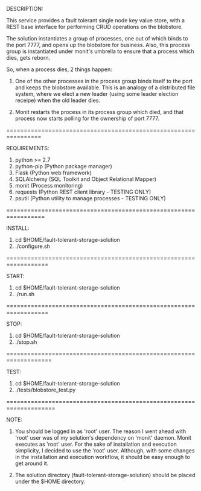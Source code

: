 DESCRIPTION:

This service provides a fault tolerant single node key value store, with
a REST base interface for performing CRUD operations on the blobstore.

The solution instantiates a group of processes, one out of which binds to
the port 7777, and opens up the blobstore for business. Also, this process
group is instantiated under monit's umbrella to ensure that a process which
dies, gets reborn.

So, when a process dies, 2 things happen:

1) One of the other processes in the process group binds itself to the port
and keeps the blobstore available. This is an analogy of a distributed file
system, where we elect a new leader (using some leader election receipe)
when the old leader dies.

2) Monit restarts the process in its process group which died, and that process
now starts polling for the ownership of port 7777.


================================================================

REQUIREMENTS:

1) python >= 2.7
2) python-pip (Python package manager)
3) Flask (Python web framework)
4) SQLAlchemy (SQL Toolkit and Object Relational Mapper)
5) monit (Process monitoring)
6) requests (Python REST client library - TESTING ONLY)
7) psutil (Python utility to manage processes - TESTING ONLY) 

=================================================================

INSTALL:

1) cd $HOME/fault-tolerant-storage-solution
2) ./configure.sh

==================================================================

START:

1) cd $HOME/fault-tolerant-storage-solution
2) ./run.sh

==================================================================

STOP:

1) cd $HOME/fault-tolerant-storage-solution
2) ./stop.sh

===================================================================

TEST:

1) cd $HOME/fault-tolerant-storage-solution
2) ./tests/blobstore_test.py

====================================================================

NOTE:

1) You should be logged in as 'root' user. The reason I went ahead with
   'root' user was of my solution's dependency on 'monit' daemon. Monit
   executes as 'root' user. For the sake of installation and execution
   simplicity, I decided to use the 'root' user. Although, with some
   changes in the installation and execution workflow, it should be easy
   enough to get around it.

2) The solution directory (fault-tolerant-storage-solution) should be placed
   under the $HOME directory.
